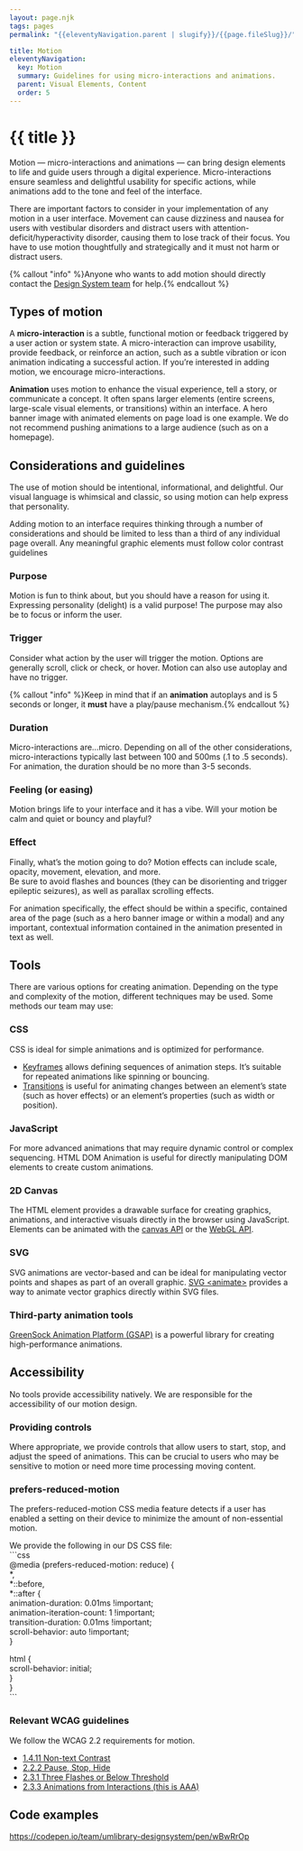 ```yaml
---
layout: page.njk
tags: pages
permalink: "{{eleventyNavigation.parent | slugify}}/{{page.fileSlug}}/"

title: Motion
eleventyNavigation:
  key: Motion
  summary: Guidelines for using micro-interactions and animations.
  parent: Visual Elements, Content
  order: 5
---
```


# {{ title }}

Motion — micro-interactions and animations — can bring design elements to life and guide users through a digital experience. Micro-interactions ensure seamless and delightful usability for specific actions, while animations add to the tone and feel of the interface.

There are important factors to consider in your implementation of any motion in a user interface. Movement can cause dizziness and nausea for users with vestibular disorders and distract users with attention-deficit/hyperactivity disorder, causing them to lose track of their focus. You have to use motion thoughtfully and strategically and it must not harm or distract users. 

{% callout "info" %}Anyone who wants to add motion should directly contact the [Design System team](/about/our-team/) for help.{% endcallout %}

## Types of motion

A **micro-interaction** is a subtle, functional motion or feedback triggered by a user action or system state. A micro-interaction can improve usability, provide feedback, or reinforce an action, such as a subtle vibration or icon animation indicating a successful action. If you’re interested in adding motion, we encourage micro-interactions.

**Animation** uses motion to enhance the visual experience, tell a story, or communicate a concept. It often spans larger elements (entire screens, large-scale visual elements, or transitions) within an interface. A hero banner image with animated elements on page load is one example. We do not recommend pushing animations to a large audience (such as on a homepage). 

## Considerations and guidelines

The use of motion should be intentional, informational, and delightful. Our visual language is whimsical and classic, so using motion can help express that personality. 

Adding motion to an interface requires thinking through a number of considerations and should be limited to less than a third of any individual page overall. Any meaningful graphic elements must follow color contrast guidelines

### Purpose

Motion is fun to think about, but you should have a reason for using it. Expressing personality (delight) is a valid purpose\! The purpose may also be to focus or inform the user.

### Trigger

Consider what action by the user will trigger the motion. Options are generally scroll, click or check, or hover. Motion can also use autoplay and have no trigger. 

{% callout "info" %}Keep in mind that if an **animation** autoplays and is 5 seconds or longer, it **must** have a play/pause mechanism.{% endcallout %}

### Duration

Micro-interactions are…micro. Depending on all of the other considerations, micro-interactions typically last between 100 and 500ms (.1 to .5 seconds). For animation, the duration should be no more than 3-5 seconds. 

### Feeling (or easing)

Motion brings life to your interface and it has a vibe. Will your motion be calm and quiet or bouncy and playful? 

### Effect

Finally, what’s the motion going to do? Motion effects can include scale, opacity, movement, elevation, and more.   
Be sure to avoid flashes and bounces (they can be disorienting and trigger epileptic seizures), as well as parallax scrolling effects.

For animation specifically, the effect should be within a specific, contained area of the page (such as a hero banner image or within a modal) and any important, contextual information contained in the animation presented in text as well.

## Tools 

There are various options for creating animation. Depending on the type and complexity of the motion, different techniques may be used. Some methods our team may use:

### CSS

CSS is ideal for simple animations and is optimized for performance.

* [Keyframes](https://www.w3schools.com/css/css3_animations.asp) allows defining sequences of animation steps. It’s suitable for repeated animations like spinning or bouncing.  
* [Transitions](https://www.w3schools.com/css/css3_transitions.asp) is useful for animating changes between an element’s state (such as hover effects) or an element’s properties (such as width or position).


### JavaScript

For more advanced animations that may require dynamic control or complex sequencing. HTML DOM Animation is useful for directly manipulating DOM elements to create custom animations.

### 2D Canvas

The HTML [<canvas>](https://developer.mozilla.org/en-US/docs/Web/HTML/Reference/Elements/canvas) element provides a drawable surface for creating graphics, animations, and interactive visuals directly in the browser using JavaScript. Elements can be animated with the [canvas API](https://developer.mozilla.org/en-US/docs/Web/API/Canvas_API) or the [WebGL API](https://developer.mozilla.org/en-US/docs/Web/API/WebGL_API).

### SVG

SVG animations are vector-based and can be ideal for manipulating vector points and shapes as part of an overall graphic. [SVG \<animate\>](https://developer.mozilla.org/en-US/docs/Web/SVG/Reference/Element/animate) provides a way to animate vector graphics directly within SVG files.

### Third-party animation tools

[GreenSock Animation Platform (GSAP)](https://gsap.com/) is a powerful library for creating high-performance animations.

## Accessibility

No tools provide accessibility natively. We are responsible for the accessibility of our motion design.


### Providing controls

Where appropriate, we provide controls that allow users to start, stop, and adjust the speed of animations. This can be crucial to users who may be sensitive to motion or need more time processing moving content.

### prefers-reduced-motion

The prefers-reduced-motion CSS media feature detects if a user has enabled a setting on their device to minimize the amount of non-essential motion.

We provide the following in our DS CSS file:  
\`\`\`css  
@media (prefers-reduced-motion: reduce) {  
  \*,  
  \*::before,  
  \*::after {  
    animation-duration: 0.01ms \!important;  
    animation-iteration-count: 1 \!important;  
    transition-duration: 0.01ms \!important;  
    scroll-behavior: auto \!important;  
  }

  html {  
    scroll-behavior: initial;  
  }  
}  
\`\`\`

### Relevant WCAG guidelines

We follow the WCAG 2.2 requirements for motion.

* [1.4.11 Non-text Contrast](https://www.w3.org/WAI/WCAG22/Understanding/non-text-contrast.html)  
* [2.2.2 Pause, Stop, Hide](https://www.w3.org/WAI/WCAG22/Understanding/pause-stop-hide.html)  
* [2.3.1 Three Flashes or Below Threshold](https://www.w3.org/WAI/WCAG22/Understanding/three-flashes-or-below-threshold.html)  
* [2.3.3 Animations from Interactions (this is AAA)](https://www.w3.org/WAI/WCAG22/Understanding/animation-from-interactions.html) 

## Code examples

https://codepen.io/team/umlibrary-designsystem/pen/wBwRrOp  

